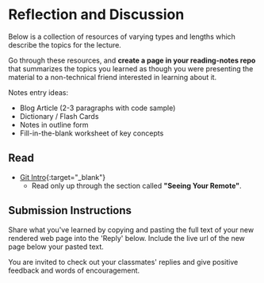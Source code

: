 # Reflection and Discussion

Below is a collection of resources of varying types and lengths which describe the topics for the lecture.  

Go through these resources, and **create a page in your reading-notes repo** that summarizes the topics you learned as though you were presenting the material to a non-technical friend interested in learning about it.

Notes entry ideas:

* Blog Article (2-3 paragraphs with code sample)
* Dictionary / Flash Cards
* Notes in outline form
* Fill-in-the-blank worksheet of key concepts

## Read

* [Git Intro](https://blog.udemy.com/git-tutorial-a-comprehensive-guide/){:target="_blank"}
  * Read only up through the section called **"Seeing Your Remote"**.

## Submission Instructions

Share what you've learned by copying and pasting the full text of your new rendered web page into the 'Reply' below. Include the live url of the new page below your pasted text.

You are invited to check out your classmates' replies and give positive feedback and words of encouragement.
